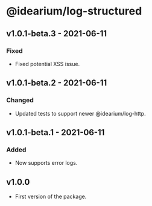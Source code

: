 # @idearium/log-structured

## v1.0.1-beta.3 - 2021-06-11

### Fixed

-   Fixed potential XSS issue.

## v1.0.1-beta.2 - 2021-06-11

### Changed

-   Updated tests to support newer @idearium/log-http.

## v1.0.1-beta.1 - 2021-06-11

### Added

-   Now supports error logs.

## v1.0.0

-   First version of the package.

